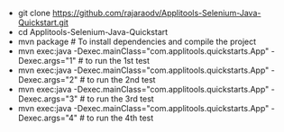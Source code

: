 - git clone https://github.com/rajaraodv/Applitools-Selenium-Java-Quickstart.git
- cd Applitools-Selenium-Java-Quickstart
- mvn package  # To install dependencies and compile the project 
- mvn exec:java -Dexec.mainClass="com.applitools.quickstarts.App"  -Dexec.args="1" # to run the 1st test
- mvn exec:java -Dexec.mainClass="com.applitools.quickstarts.App"  -Dexec.args="2" # to run the 2nd test
- mvn exec:java -Dexec.mainClass="com.applitools.quickstarts.App"  -Dexec.args="3" # to run the 3rd test
- mvn exec:java -Dexec.mainClass="com.applitools.quickstarts.App"  -Dexec.args="4" # to run the 4th test